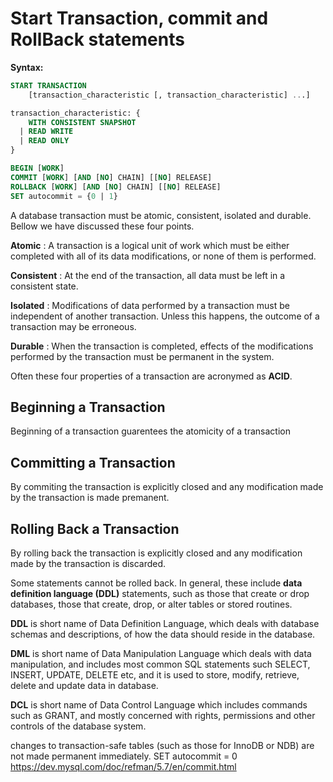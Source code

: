 # Start Transaction, commit and RollBack statements
**Syntax:**
```sql
START TRANSACTION
    [transaction_characteristic [, transaction_characteristic] ...]

transaction_characteristic: {
    WITH CONSISTENT SNAPSHOT
  | READ WRITE
  | READ ONLY
}

BEGIN [WORK]
COMMIT [WORK] [AND [NO] CHAIN] [[NO] RELEASE]
ROLLBACK [WORK] [AND [NO] CHAIN] [[NO] RELEASE]
SET autocommit = {0 | 1}
```
A database transaction must be atomic, consistent, isolated and durable. Bellow we have discussed these four points.

**Atomic** : A transaction is a logical unit of work which must be either completed with all of its data modifications, or none of them is performed.

**Consistent** : At the end of the transaction, all data must be left in a consistent state.

**Isolated** : Modifications of data performed by a transaction must be independent of another transaction. Unless this happens, the outcome of a transaction may be erroneous.

**Durable** : When the transaction is completed, effects of the modifications performed by the transaction must be permanent in the system.

Often these four properties of a transaction are acronymed as __ACID__.


## Beginning a Transaction
Beginning of a transaction guarentees the atomicity of a transaction

## Committing a Transaction
By commiting the transaction is explicitly closed and any modification made by the transaction is made premanent.

## Rolling Back a Transaction
By rolling back the transaction is explicitly closed and any modification made by the transaction is discarded.

Some statements cannot be rolled back. In general, these include __data definition language (DDL)__ statements, such as those that create or drop databases, those that create, drop, or alter tables or stored routines.

**DDL** is short name of Data Definition Language, which deals with database schemas and descriptions, of how the data should reside in the database.






**DML** is short name of Data Manipulation Language which deals with data manipulation, and includes most common SQL statements such SELECT, INSERT, UPDATE, DELETE etc, and it is used to store, modify, retrieve, delete and update data in database.

**DCL** is short name of Data Control Language which includes commands such as GRANT, and mostly concerned with rights, permissions and other controls of the database system.

changes to transaction-safe tables (such as those for InnoDB or NDB) are not made permanent immediately. SET autocommit = 0
https://dev.mysql.com/doc/refman/5.7/en/commit.html

